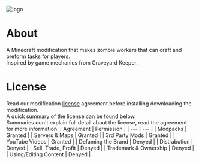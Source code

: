 ![logo](https://user-images.githubusercontent.com/47284617/236661012-decee95a-e8d2-4c50-9b80-16c9a11c3484.png)  
# About
A Minecraft modification that makes zombie workers that can craft and preform tasks for players.  
Inspired by game mechanics from Graveyard Keeper.

# License
Read our modification [license]() agreement before installing downloading the modification.  
A quick summary of the license can be found below.  
Summaries don't explain full detail about the license, read the agreement for more information.
| Agreement | Permission |
| --- | --- |
| Modpacks | Granted |
| Servers & Maps | Granted |
| 3rd Party Mods | Granted |
| YouTube Videos | Granted |
| Defaming the Brand | Denyed |
| Distrabution | Denyed |
| Sell, Trade, Profit | Denyed |
| Trademark & Ownership | Denyed |
| Using/Editing Content | Denyed |
